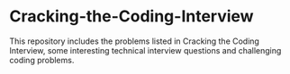 # Cracking-the-Coding-Interview

This repository includes the problems listed in Cracking the Coding Interview, some interesting technical interview questions and challenging coding problems.
